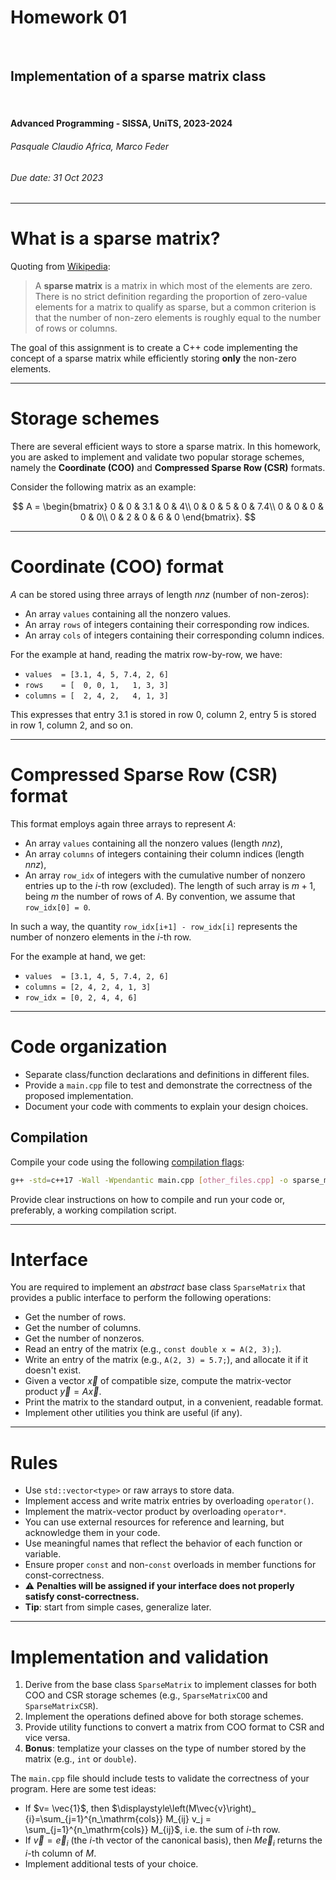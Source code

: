 <!--
title: Homework 01
paginate: true

_class: titlepage
-->

# Homework 01
<br>

## Implementation of a sparse matrix class
<br>

#### Advanced Programming - SISSA, UniTS, 2023-2024

###### Pasquale Claudio Africa, Marco Feder

###### Due date: 31 Oct 2023

---

# What is a sparse matrix?

Quoting from [Wikipedia](https://en.wikipedia.org/wiki/Sparse_matrix):

> A **sparse matrix** is a matrix in which most of the elements are zero. There is no strict definition regarding the proportion of zero-value elements for a matrix to qualify as sparse, but a common criterion is that the number of non-zero elements is roughly equal to the number of rows or columns.

The goal of this assignment is to create a C++ code implementing the concept of a sparse matrix while efficiently storing **only** the non-zero elements.

---

# Storage schemes

There are several efficient ways to store a sparse matrix. In this homework, you are asked to implement and validate two popular storage schemes, namely the **Coordinate (COO)** and **Compressed Sparse Row (CSR)** formats.

Consider the following matrix as an example:

$$
A =
\begin{bmatrix}
0 & 0 & 3.1 & 0 & 4\\
0 & 0 & 5 & 0 & 7.4\\
0 & 0 & 0 & 0 & 0\\
0 & 2 & 0 & 6 & 0
\end{bmatrix}.
$$

---

# Coordinate (COO) format

$A$ can be stored using three arrays of length *nnz* (number of non-zeros):
- An array `values` containing all the nonzero values.
- An array `rows` of integers containing their corresponding row indices.
- An array `cols` of integers containing their corresponding column indices.

For the example at hand, reading the matrix row-by-row, we have:
- `values  = [3.1, 4, 5, 7.4, 2, 6]`
- `rows    = [  0, 0, 1,   1, 3, 3]`
- `columns = [  2, 4, 2,   4, 1, 3]`

This expresses that entry $3.1$ is stored in row $0$, column $2$, entry $5$ is stored in row $1$, column $2$, and so on.

---

# Compressed Sparse Row (CSR) format

This format employs again three arrays to represent $A$:
- An array `values` containing all the nonzero values (length *nnz*),
- An array `columns` of integers containing their column indices (length *nnz*),
- An array `row_idx` of integers with the cumulative number of nonzero entries up to the $i$-th row (excluded). The length of such array is $m+1$, being $m$ the number of rows of $A$. By convention, we assume that `row_idx[0] = 0`.
  
In such a way, the quantity `row_idx[i+1] - row_idx[i]` represents the number of nonzero elements in the $i$-th row.

For the example at hand, we get:
- `values  = [3.1, 4, 5, 7.4, 2, 6]`
- `columns = [2, 4, 2, 4, 1, 3]`
- `row_idx = [0, 2, 4, 4, 6]`
  
---

# Code organization

- Separate class/function declarations and definitions in different files.
- Provide a `main.cpp` file to test and demonstrate the correctness of the proposed implementation.
- Document your code with comments to explain your design choices.

## Compilation

Compile your code using the following [compilation flags](https://gcc.gnu.org/onlinedocs/gcc/Warning-Options.html): 

```bash
g++ -std=c++17 -Wall -Wpendantic main.cpp [other_files.cpp] -o sparse_matrix
```

Provide clear instructions on how to compile and run your code or, preferably, a working compilation script.

---

# Interface

You are required to implement an *abstract* base class `SparseMatrix` that provides a public interface to perform the following operations:

- Get the number of rows.
- Get the number of columns.
- Get the number of nonzeros.
- Read an entry of the matrix (e.g., `const double x = A(2, 3);`).
- Write an entry of the matrix (e.g., `A(2, 3) = 5.7;`), and allocate it if it doesn't exist.
- Given a vector $\vec{x}$ of compatible size, compute the matrix-vector product $\vec{y} = A\vec{x}$.
- Print the matrix to the standard output, in a convenient, readable format.
- Implement other utilities you think are useful (if any).

---

# Rules

- Use `std::vector<type>` or raw arrays to store data.
- Implement access and write matrix entries by overloading `operator()`.
- Implement the matrix-vector product by overloading `operator*`.
- You can use external resources for reference and learning, but acknowledge them in your code.
- Use meaningful names that reflect the behavior of each function or variable.
- Ensure proper `const` and non-`const` overloads in member functions for const-correctness.
- :warning: **Penalties will be assigned if your interface does not properly satisfy const-correctness.**
- **Tip**: start from simple cases, generalize later.

---

# Implementation and validation

1. Derive from the base class `SparseMatrix` to implement classes for both COO and CSR storage schemes (e.g., `SparseMatrixCOO` and `SparseMatrixCSR`).
2. Implement the operations defined above for both storage schemes.
3. Provide utility functions to convert a matrix from COO format to CSR and vice versa.
4. **Bonus**: templatize your classes on the type of number stored by the matrix (e.g., `int` or `double`).

The `main.cpp` file should include tests to validate the correctness of your program. Here are some test ideas:
- If $v= \vec{1}$, then $\displaystyle\left(M\vec{v}\right)_ {i}=\sum_{j=1}^{n_\mathrm{cols}} M_{ij} v_j = \sum_{j=1}^{n_\mathrm{cols}} M_{ij}$, i.e. the sum of $i$-th row.
- If $\vec{v} = \vec{e}_i$ (the $i$-th vector of the canonical basis), then $M \vec{e}_i$ returns the $i$-th column of $M$.
- Implement additional tests of your choice.
